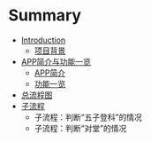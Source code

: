 # Summary

* [Introduction](README.md)
   * [项目背景](xiang_mu_bei_jing_jieshao.md)
* [APP简介与功能一览](appjian_jie_yu_gong_neng_yi_lan.md)
   * [APP简介](appjian_jie.md)
   * [功能一览](gong_neng_yi_lan.md)
* [总流程图](zong_liu_cheng_tu.md)
* [子流程](zi_liu_cheng.md)
   * 子流程：判断“五子登科”的情况
   * 子流程：判断“对堂”的情况

